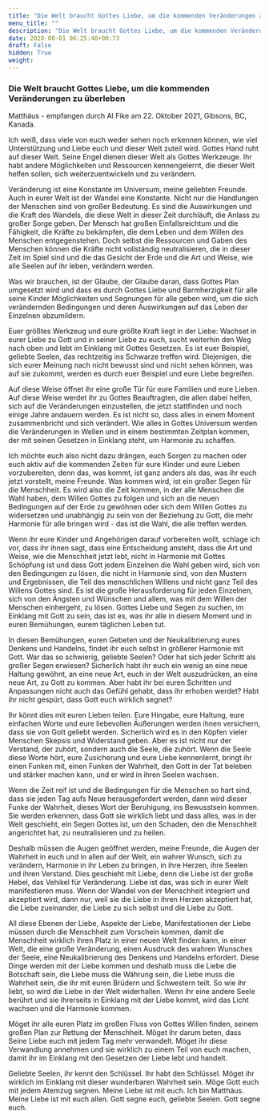 ```yaml
---
title: "Die Welt braucht Gottes Liebe, um die kommenden Veränderungen zu überleben"
menu_title: ""
description: "Die Welt braucht Gottes Liebe, um die kommenden Veränderungen zu überleben"
date: 2020-08-01 06:25:48+00:73
draft: False
hidden: True
weight:
---
```

### Die Welt braucht Gottes Liebe, um die kommenden Veränderungen zu überleben

Matthäus - empfangen durch Al Fike am 22. Oktober 2021, Gibsons, BC, Kanada.

Ich weiß, dass viele von euch weder sehen noch erkennen können, wie viel Unterstützung und Liebe euch und dieser Welt zuteil wird. Gottes Hand ruht auf dieser Welt. Seine Engel dienen dieser Welt als Gottes Werkzeuge. Ihr habt andere Möglichkeiten und Ressourcen kennengelernt, die dieser Welt helfen sollen, sich weiterzuentwickeln und zu verändern.

Veränderung ist eine Konstante im Universum, meine geliebten Freunde. Auch in eurer Welt ist der Wandel eine Konstante. Nicht nur die Handlungen der Menschen sind von großer Bedeutung. Es sind die Auswirkungen und die Kraft des Wandels, die diese Welt in dieser Zeit durchläuft, die Anlass zu großer Sorge geben. Der Mensch hat großen Einfallsreichtum und die Fähigkeit, die Kräfte zu bekämpfen, die dem Leben und dem Willen des Menschen entgegenstehen. Doch selbst die Ressourcen und Gaben des Menschen können die Kräfte nicht vollständig neutralisieren, die in dieser Zeit im Spiel sind und die das Gesicht der Erde und die Art und Weise, wie alle Seelen auf ihr leben, verändern werden.

Was wir brauchen, ist der Glaube, der Glaube daran, dass Gottes Plan umgesetzt wird und dass es durch Gottes Liebe und Barmherzigkeit für alle seine Kinder Möglichkeiten und Segnungen für alle geben wird, um die sich verändernden Bedingungen und deren Auswirkungen auf das Leben der Einzelnen abzumildern.

Euer größtes Werkzeug und eure größte Kraft liegt in der Liebe: Wachset in eurer Liebe zu Gott und in seiner Liebe zu euch, sucht weiterhin den Weg nach oben und lebt im Einklang mit Gottes Gesetzen. Es ist euer Beispiel, geliebte Seelen, das rechtzeitig ins Schwarze treffen wird. Diejenigen, die sich eurer Meinung nach nicht bewusst sind und nicht sehen können, was auf sie zukommt, werden es durch euer Beispiel und eure Liebe begreifen.

Auf diese Weise öffnet ihr eine große Tür für eure Familien und eure Lieben. Auf diese Weise werdet ihr zu Gottes Beauftragten, die allen dabei helfen, sich auf die Veränderungen einzustellen, die jetzt stattfinden und noch einige Jahre andauern werden. Es ist nicht so, dass alles in einem Moment zusammenbricht und sich verändert. Wie alles in Gottes Universum werden die Veränderungen in Wellen und in einem bestimmten Zeitplan kommen, der mit seinen Gesetzen in Einklang steht, um Harmonie zu schaffen.

Ich möchte euch also nicht dazu drängen, euch Sorgen zu machen oder euch aktiv auf die kommenden Zeiten für eure Kinder und eure Lieben vorzubereiten, denn das, was kommt, ist ganz anders als das, was ihr euch jetzt vorstellt, meine Freunde. Was kommen wird, ist ein großer Segen für die Menschheit. Es wird also die Zeit kommen, in der alle Menschen die Wahl haben, dem Willen Gottes zu folgen und sich an die neuen Bedingungen auf der Erde zu gewöhnen oder sich dem Willen Gottes zu widersetzen und unabhängig zu sein von der Beziehung zu Gott, die mehr Harmonie für alle bringen wird - das ist die Wahl, die alle treffen werden.

Wenn ihr eure Kinder und Angehörigen darauf vorbereiten wollt, schlage ich vor, dass ihr ihnen sagt, dass eine Entscheidung ansteht, dass die Art und Weise, wie die Menschheit jetzt lebt, nicht in Harmonie mit Gottes Schöpfung ist und dass Gott jedem Einzelnen die Wahl geben wird, sich von den Bedingungen zu lösen, die nicht in Harmonie sind, von den Mustern und Ergebnissen, die Teil des menschlichen Willens und nicht ganz Teil des Willens Gottes sind. Es ist die große Herausforderung für jeden Einzelnen, sich von den Ängsten und Wünschen und allem, was mit dem Willen der Menschen einhergeht, zu lösen. Gottes Liebe und Segen zu suchen, im Einklang mit Gott zu sein, das ist es, was ihr alle in diesem Moment und in euren Bemühungen, eurem täglichen Leben tut.

In diesen Bemühungen, euren Gebeten und der Neukalibrierung eures Denkens und Handelns, findet ihr euch selbst in größerer Harmonie mit Gott. War das so schwierig, geliebte Seelen? Oder hat sich jeder Schritt als großer Segen erwiesen? Sicherlich habt ihr euch ein wenig an eine neue Haltung gewöhnt, an eine neue Art, euch in der Welt auszudrücken, an eine neue Art, zu Gott zu kommen. Aber habt ihr bei euren Schritten und Anpassungen nicht auch das Gefühl gehabt, dass ihr erhoben werdet? Habt ihr nicht gespürt, dass Gott euch wirklich segnet?

Ihr könnt dies mit euren Lieben teilen. Eure Hingabe, eure Haltung, eure einfachen Worte und eure liebevollen Äußerungen werden ihnen versichern, dass sie von Gott geliebt werden. Sicherlich wird es in den Köpfen vieler Menschen Skepsis und Widerstand geben. Aber es ist nicht nur der Verstand, der zuhört, sondern auch die Seele, die zuhört. Wenn die Seele diese Worte hört, eure Zusicherung und eure Liebe kennenlernt, bringt ihr einen Funken mit, einen Funken der Wahrheit, den Gott in der Tat beleben und stärker machen kann, und er wird in ihren Seelen wachsen.

Wenn die Zeit reif ist und die Bedingungen für die Menschen so hart sind, dass sie jeden Tag aufs Neue herausgefordert werden, dann wird dieser Funke der Wahrheit, dieses Wort der Beruhigung, ins Bewusstsein kommen. Sie werden erkennen, dass Gott sie wirklich liebt und dass alles, was in der Welt geschieht, ein Segen Gottes ist, um den Schaden, den die Menschheit angerichtet hat, zu neutralisieren und zu heilen.

Deshalb müssen die Augen geöffnet werden, meine Freunde, die Augen der Wahrheit in euch und in allen auf der Welt, ein wahrer Wunsch, sich zu verändern, Harmonie in ihr Leben zu bringen, in ihre Herzen, ihre Seelen und ihren Verstand. Dies geschieht mit Liebe, denn die Liebe ist der große Hebel, das Vehikel für Veränderung. Liebe ist das, was sich in eurer Welt manifestieren muss. Wenn der Wandel von der Menschheit integriert und akzeptiert wird, dann nur, weil sie die Liebe in ihren Herzen akzeptiert hat, die Liebe zueinander, die Liebe zu sich selbst und die Liebe zu Gott.

All diese Ebenen der Liebe, Aspekte der Liebe, Manifestationen der Liebe müssen durch die Menschheit zum Vorschein kommen, damit die Menschheit wirklich ihren Platz in einer neuen Welt finden kann, in einer Welt, die eine große Veränderung, einen Ausdruck des wahren Wunsches der Seele, eine Neukalibrierung des Denkens und Handelns erfordert. Diese Dinge werden mit der Liebe kommen und deshalb muss die Liebe die Botschaft sein, die Liebe muss die Währung sein, die Liebe muss die Wahrheit sein, die ihr mit euren Brüdern und Schwestern teilt. So wie ihr liebt, so wird die Liebe in der Welt widerhallen. Wenn ihr eine andere Seele berührt und sie ihrerseits in Einklang mit der Liebe kommt, wird das Licht wachsen und die Harmonie kommen.

Möget ihr alle euren Platz im großen Fluss von Gottes Willen finden, seinem großen Plan zur Rettung der Menschheit. Möget ihr darum beten, dass Seine Liebe euch mit jedem Tag mehr verwandelt. Möget ihr diese Verwandlung annehmen und sie wirklich zu einem Teil von euch machen, damit ihr im Einklang mit den Gesetzen der Liebe lebt und handelt.

Geliebte Seelen, ihr kennt den Schlüssel. Ihr habt den Schlüssel. Möget ihr wirklich im Einklang mit dieser wunderbaren Wahrheit sein. Möge Gott euch mit jedem Atemzug segnen. Meine Liebe ist mit euch. Ich bin Matthäus. Meine Liebe ist mit euch allen. Gott segne euch, geliebte Seelen. Gott segne euch.
